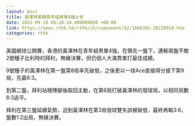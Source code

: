 ```yaml
---
layout: post
title: 黃澤林美網青年組男單4強止步
date: 2022-09-10 06:28:24.000000000 +08:00
link: https://news.rthk.hk/rthk/ch/component/k2/1666301-20220910.htm
categories: rthk
---
```


美國網球公開賽，香港的黃澤林在青年組男單4強，在領先一盤下，連輸兩盤不敵2號種子比利時的拜利，無緣決賽，但仍個人大滿貫單打最佳成績。

9號種子的黃澤林在第一盤第8局率先破發，之後更以一球Ace直接得分搶下第9局，先贏6:3。

到第二盤，拜利站穩陣腳後取回主動，在第6局打破黃澤林的發球局，以相同局數6:3追平。

拜利在第三盤延續氣勢，迫到黃澤林在第3局發球雙失誤被破發，最終再輸3:6，盤數1:2出局，無緣決賽。
